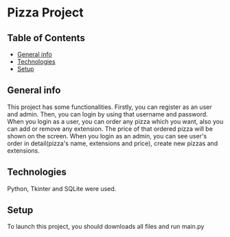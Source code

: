 # Pizza Project

## Table of Contents
* [General info](#general-info)
* [Technologies](#technologies)
* [Setup](#setup)

## General info
This project has some functionalities. Firstly, you can register as an user and admin. Then, you can login by using that username and password. When you login as a user, you can order any pizza which you want, also you can add or remove any extension. The price of that ordered pizza will be shown on the screen. When you login as an admin, you can see user's order in detail(pizza's name, extensions and price), create new pizzas and extensions. 

## Technologies
Python, Tkinter and SQLite were used.

## Setup
To launch this project, you should downloads all files and run main.py
